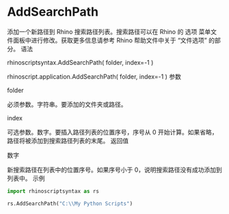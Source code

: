 
# AddSearchPath

添加一个新路径到 Rhino 搜索路径列表。搜索路径可以在 Rhino 的 选项 菜单文件面板中进行修改。获取更多信息请参考 Rhino 帮助文件中关于 “文件选项” 的部分。
语法

rhinoscriptsyntax.AddSearchPath( folder, index=-1 )

rhinoscript.application.AddSearchPath( folder, index=-1 )
参数

folder
	

必须参数。字符串。要添加的文件夹或路径。

index
	

可选参数。数字。要插入路径列表的位置序号，序号从 0 开始计算。如果省略，路径将被添加到搜索路径列表的末尾。
返回值

数字
	

新搜索路径在列表中的位置序号。如果序号小于 0，说明搜索路径没有成功添加到列表中。
示例

```python
import rhinoscriptsyntax as rs

rs.AddSearchPath("C:\\My Python Scripts")
```

